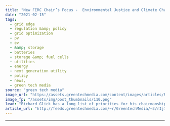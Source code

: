 ```yaml
---
title: "New FERC Chair’s Focus -  Environmental Justice and Climate Change Impacts"
date: "2021-02-15"
tags: 
  - grid edge
  - regulation &amp; policy
  - grid optimization
  - pv
  - ev
  - &amp; storage
  - batteries
  - storage &amp; fuel cells
  - utilities
  - energy
  - next generation utility
  - policy
  - news,
  - green tech media
source: "green tech media"
image_url: "https://assets.greentechmedia.com/content/images/articles/Richard_Glick_FERC_XL.jpeg"
image_fp: "/assets/img/post_thumbnails/110.png"
lead: "Richard Glick has a long list of priorities for his chairmanship of the Federal Energy Regulatory Commission. He has already outlined many of them, such as reforming energy market policies that restrict state-supported clean energy resources, expandi ..."
article_url: "http://feeds.greentechmedia.com/~r/GreentechMedia/~3/rIj7ciwAQrw/new-ferc-chairs-focus-environmental-justice-and-climate-change-impacts"
---
```


---
